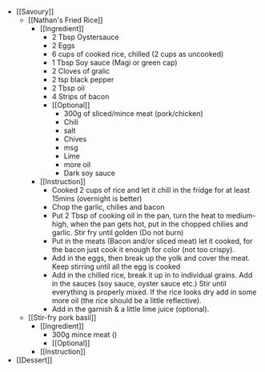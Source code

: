 - [[Savoury]]
	- [[Nathan's Fried Rice]]
		- [[Ingredient]]
			- 2 Tbsp Oystersauce
			- 2 Eggs
			- 6 cups of cooked rice, chilled (2 cups as uncooked)
			- 1 Tbsp Soy sauce (Magi or green cap)
			- 2 Cloves of gralic
			- 2 tsp black pepper
			- 2 Tbsp oil
			- 4 Strips of bacon
			- [[Optional]]
				- 300g of sliced/mince meat (pork/chicken)
				- Chili
				- salt
				- Chives
				- msg
				- Lime
				- more oil
				- Dark soy sauce
		- [[Instruction]]
			- Cooked 2 cups of rice and let it chill in the fridge for at least 15mins (overnight is better)
			- Chop the garlic, chilies and bacon
			- Put 2 Tbsp of cooking oil in the pan, turn the heat to medium-high, when the pan gets hot, put in the chopped chilies and garlic. Stir fry until golden (Do not burn)
			- Put in the meats (Bacon and/or sliced meat) let it cooked, for the bacon just cook it enough for color (not too crispy).
			- Add in the eggs, then break up the yolk and cover the meat. Keep stirring until all the egg is cooked
			- Add in the chilled rice, break it up in to individual grains. Add in the sauces (soy sauce, oyster sauce etc.) Stir until everything is properly mixed. If the rice looks dry add in some more oil (the rice should be a little reflective).
			- Add in the garnish & a little lime juice (optional).
	- [[Stir-fry pork basil]]
		- [[Ingredient]]
			- 300g mince meat ()
			- [[Optional]]
		- [[Instruction]]
- [[Dessert]]